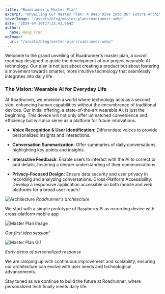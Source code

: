 ```yaml
---
title: "Roadrunner's Master Plan"
excerpt: "Unveiling Our Master Plan: A Deep Dive into Our Future Architecture"
coverImage: "/assets/blog/master-plan/roadrunner.webp"
date: "2024-04-30T17:25:41.964Z"
author:
  name: Hung Tran
ogImage:
  url: "/assets/blog/master-plan/roadrunner.webp"
---
```


Welcome to the grand unveiling of Roadrunner's master plan, a _secret_ roadmap designed to guide the development of our project wearable AI technology. Our plan is not just about creating a product but about fostering a movement towards smarter, more intuitive technology that seamlessly integrates into daily life.

### The Vision: Wearable AI for Everyday Life

At Roadrunner, we envision a world where technology acts as a second skin, enhancing human capabilities without the encumbrance of traditional devices. Our initial offering, a state-of-the-art wearable AI, is just the beginning. This device will not only offer unmatched convenience and efficiency but will also serve as a platform for future innovations.

- **Voice Recognition & User Identification**: Differentiate voices to provide personalized insights and interactions.

- **Conversation Summarization**: Offer summaries of daily conversations, highlighting key points and insights.

- **Interactive Feedback**: Enable users to interact with the AI to correct or add details, fostering a deeper understanding of their communications.

- **Privacy-Focused Design:** Ensure data security and user privacy in recording and analyzing conversations.
  Cross-Platform Accessibility: Develop a responsive application accessible on both mobile and web platforms for a broad user reach.!

![Architecture](/assets/blog/master-plan/architecture.png)
_Roadrunner's architecture_

We start with a simple prototype of Raspberry Pi as recording device with cross-platform mobile app

![Master Plan Image](/assets/blog/master-plan/board.webp)

_Our first idea session!_

![Master Plan Gif](/assets/blog/master-plan/demo.gif)

_Early demo of personalized response_

We are ramping up with continuous improvement and scalability, ensuring our architecture can evolve with user needs and technological advancements.

Stay tuned as we continue to build the future at Roadrunner, where personalized tech finally meets daily life.
